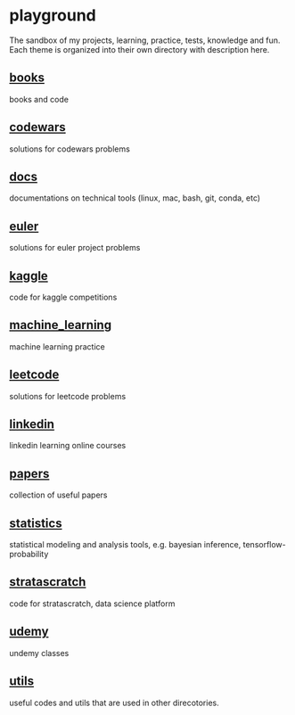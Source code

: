 # playgroundThe sandbox of my projects, learning, practice, tests, knowledge and fun. Each theme is organized into their own directory with description here. ## [books](books)books and code## [codewars](codewars)solutions for codewars problems## [docs](docs)documentations on technical tools (linux, mac, bash, git, conda, etc)## [euler](euler) solutions for euler project problems## [kaggle](kaggle)code for kaggle competitions## [machine_learning](machine_learning)machine learning practice## [leetcode](leetcode)solutions for leetcode problems## [linkedin](linkedin)linkedin learning online courses## [papers](papers)collection of useful papers ## [statistics](statistics)statistical modeling and analysis tools, e.g. bayesian inference, tensorflow-probability## [stratascratch](stratascratch)code for stratascratch, data science platform## [udemy](udemy)undemy classes## [utils](utils)useful codes and utils that are used in other direcotories. 